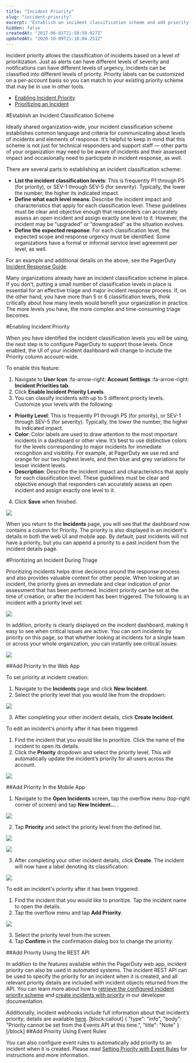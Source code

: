 ```yaml
---
title: "Incident Priority"
slug: "incident-priority"
excerpt: "Establish an incident classification scheme and add priority to incidents for effective triage"
hidden: false
createdAt: "2017-06-01T21:58:59.927Z"
updatedAt: "2020-10-09T21:18:04.251Z"
---
```

Incident priority allows the classification of incidents based on a level of prioritization. Just as alerts can have different levels of severity and notifications can have different levels of urgency, incidents can be classified into different levels of priority. Priority labels can be customized on a per-account basis so you can match to your existing priority scheme that may be in use in other tools.

- [Enabling Incident Priority](#section-enabling-incident-priority)
- [Prioritizing an Incident](#section-prioritizing-an-incident-during-triage)

#Establish an Incident Classification Scheme

Ideally shared organization-wide, your incident classification scheme establishes common language and criteria for communicating about levels of incidents and elements of response. It’s helpful to keep in mind that this scheme is not just for technical responders and support staff — other parts of your organization may need to be aware of incidents and their assessed impact and occasionally need to participate in incident response, as well.

There are several parts to establishing an incident classification scheme:
  * **List the incident classification levels**: This is frequently P1 through P5 (for priority), or SEV-1 through SEV-5 (for severity). Typically, the lower the number, the higher its indicated impact.
  * **Define what each level means**: Describe the incident impact and characteristics that apply for each classification level. These guidelines must be clear and objective enough that responders can accurately assess an open incident and assign exactly one level to it. However, the incident may be “upgraded” or “downgraded” as the situation evolves.
  * **Define the expected response**: For each classification level, the expected scope and response urgency must be identified. Some organizations have a formal or informal service level agreement per level, as well.

For an example and additional details on the above, see the PagerDuty [Incident Response Guide](https://response.pagerduty.com/before/severity_levels/).

Many organizations already have an incident classification scheme in place. If you don’t, putting a small number of classification levels in place is essential for an effective triage and major incident response process.  If, on the other hand, you have more than 5 or 6 classification levels, think critically about how many levels would benefit your organization in practice. The more levels you have, the more complex and time-consuming triage becomes.

#Enabling Incident Priority

When you have identified the incident classification levels you will be using, the next step is to configure PagerDuty to support those levels. Once enabled, the UI of your incident dashboard will change to include the Priority column account-wide.

To enable this feature:

1. Navigate to **User Icon** :fa-arrow-right: **Account Settings** :fa-arrow-right: **Incident Priorities tab**. 
2. Click **Enable Incident Priority Levels**.
3. You can classify incidents with up to 5 different priority levels. Customize your levels with the following:
* **Priority Level**: This is frequently P1 through P5 (for priority), or SEV-1 through SEV-5 (for severity). Typically, the lower the number, the higher its indicated impact.
* **Color**: Color labels are used to draw attention to the most important incidents in a dashboard or other view. It’s best to use distinctive colors for the levels corresponding to major incidents for immediate recognition and visibility. For example, at PagerDuty we use red and orange for our two highest levels, and then blue and grey variations for lesser incident levels.
* **Description**: Describe the incident impact and characteristics that apply for each classification level. These guidelines must be clear and objective enough that responders can accurately assess an open incident and assign exactly one level to it. 
4. Click **Save** when finished.

![](https://files.readme.io/de90163-incident-priority-settings.png)

When you return to the **Incidents** page, you will see that the dashboard now contains a column for Priority. The priority is also displayed in an incident's details in both the web UI and mobile app. By default, past incidents will not have a priority, but you can append a priority to a past incident from the incident details page.

#Prioritizing an Incident During Triage

Prioritizing incidents helps drive decisions around the response process and also provides valuable context for other people. When looking at an incident, the priority gives an immediate and clear indication of prior assessment that has been performed. Incident priority can be set at the time of creation, or after the incident has been triggered. The following is an incident with a priority level set:

![](https://files.readme.io/ec1e41e-incident-priority-incident_view.png)

In addition, priority is clearly displayed on the incident dashboard, making it easy to see when critical issues are active. You can sort incidents by priority on this page, so that whether looking at incidents for a single team or across your whole organization, you can instantly see critical issues:

![](https://files.readme.io/7f4e6f9-incident-priority-filter.png)

##Add Priority In the Web App

To set priority at incident creation:

1. Navigate to the **Incidents** page and click **New Incident**.
2. Select the priority level that you would like from the dropdown:

![](https://files.readme.io/9714cfe-incident-priority-new-incident.png)

3. After completing your other incident details, click **Create Incident**.


To edit an incident's priority after it has been triggered:

1. Find the incident that you would like to prioritize. Click the name of the incident to open its details.
2. Click the **Priority** dropdown and select the priority level. This will automatically update the incident’s priority for all users across the account.

![](https://files.readme.io/330a6cd-incident-priority-active-incident.png)

##Add Priority In the Mobile App

1. Navigate to the **Open Incidents** screen, tap the overflow menu (top-right corner of screen) and tap **New Incident...** .

![](https://files.readme.io/e2fbf3e-incident-priority-mobile-new-incident.png)

2. Tap **Priority** and select the priority level from the defined list.

![](https://files.readme.io/da7c527-incident-priority-mobile-add-priority.png)



![](https://files.readme.io/796866e-incident-priority-mobile-select-priority.png)

3. After completing your other incident details, click **Create**. The incident will now have a label denoting its classification:

![](https://files.readme.io/c33820f-incident-priority-mobile-priority-marker.png)

To edit an incident's priority after it has been triggered:

1. Find the incident that you would like to prioritize. Tap the incident name to open the details.
2. Tap the overflow menu and tap **Add Priority**. 

![](https://files.readme.io/4a7db6d-incident-priority-mobile-add-priority-active-incident.png)

3. Select the priority level from the screen. 
4. Tap **Confirm** in the confirmation dialog box to change the priority.

##Add Priority Using the REST API

In addition to the features available within the PagerDuty web app, incident priority can also be used in automated systems. The incident REST API can be used to specify the priority for an incident when it is created, and all relevant priority details are included with incident objects returned from the API. You can learn more about how to [retrieve the configured incident priority scheme](https://v2.developer.pagerduty.com/v2/page/api-reference#!/Priorities/get_priorities) and [create incidents with priority](https://v2.developer.pagerduty.com/v2/page/api-reference#!/Incidents/post_incidents) in our developer documentation.

Additionally, incident webhooks include full information about that incident’s priority; details are available [here](https://v2.developer.pagerduty.com/docs/webhooks-v2-overview).
[block:callout]
{
  "type": "info",
  "body": "Priority cannot be set from the Events API at this time.",
  "title": "Note"
}
[/block]
##Add Priority Using Event Rules

You can also configure event rules to automatically add priority to an incident when it is created. Please read [Setting Priority with Event Rules](https://support.pagerduty.com/docs/global-event-rules#section-setting-priority-with-event-rules) for instructions and more information.